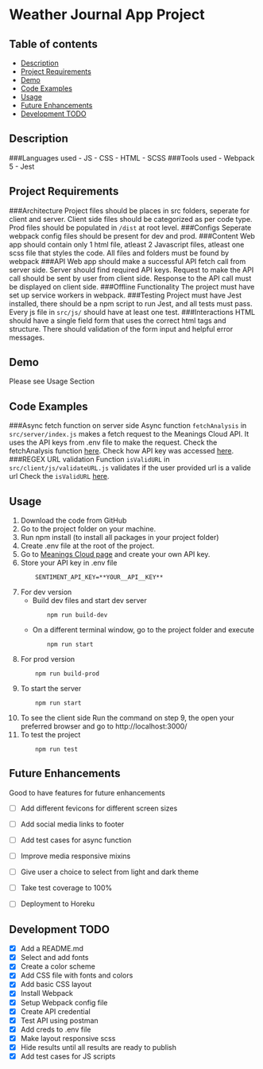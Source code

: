# Weather Journal App Project

## Table of contents
* [Description](#description)
* [Project Requirements](#project-requirements)
* [Demo](#demo)
* [Code Examples](#code-examples)
* [Usage](#usage)
* [Future Enhancements](#future-enhancements)
* [Development TODO](#Development-todo)


## Description
###Languages used
	- JS
	- CSS
	- HTML
	- SCSS
###Tools used
	- Webpack 5
	- Jest

## Project Requirements
###Architecture
	Project files should be places in src folders, seperate for client and server. Client side files should be categorized as per code type.
	Prod files should be populated in `/dist` at root level.
###Configs
	Seperate webpack config files should be present for dev and prod.
###Content
	Web app should contain only 1 html file, atleast 2 Javascript files, atleast one scss file that styles the code.
	All files and folders must be found by webpack
###API
	Web app should make a successful API fetch call from server side.
	Server should find required API keys. Request to make the API call
	should be sent by user from client side.
	Response to the API call must be displayed on client side.
###Offline Functionality
	The project must have set up service workers in webpack.
###Testing
	Project must have Jest installed, there should be a npm script to run Jest, and all tests must pass.
	Every js file in `src/js/` should have at least one test.
###Interactions
	HTML should have a single field form that uses the correct html tags and structure. There should validation of the form input and helpful error messages.

## Demo
Please see Usage Section


## Code Examples
###Async fetch function on server side
	Async function ```fetchAnalysis``` in `src/server/index.js` makes a
	fetch request to the Meanings Cloud API. It uses the API keys from
	.env file to make the request.
	Check the fetchAnalysis function [here](https://github.com/AmaPal09/UD_FEND_NLP/blob/fc89c71a0e8283b4445316045f7901c511cb106b/src/server/index.js#L91-L111).
	Check how API key was accessed [here](https://github.com/AmaPal09/UD_FEND_NLP/blob/fc89c71a0e8283b4445316045f7901c511cb106b/src/server/index.js#L9-L16).
###REGEX URL validation
	Function `isValidURL` in `src/client/js/validateURL.js` validates
	if the user provided url is a valide url
	Check the `isValidURL` [here](https://github.com/AmaPal09/UD_FEND_NLP/blob/trunk/src/client/js/index.js).

## Usage
1. Download the code from GitHub
2. Go to the project folder on your machine.
3. Run npm install (to install all packages in your project folder)
4. Create .env file at the root of the project.
5. Go to [Meanings Cloud page](https://www.meaningcloud.com/developer/sentiment-analysis "Meanings Cloud") and create your own API key.
6. Store your API key in .env file
	```
		SENTIMENT_API_KEY=**YOUR__API__KEY**
	```
7. For dev version
	- Build dev files and start dev server
		```
			npm run build-dev
		```
	- On a different terminal window, go to the project folder and execute
		```
			npm run start
		```
8. For prod version
	```
		npm run build-prod
	```
9. To start the server
	```
		npm run start
	```
10. To see the client side
	Run the command on step 9, the open your preferred browser
	and go to http://localhost:3000/
11. To test the project
	```
		npm run test
	```


## Future Enhancements
Good to have features for future enhancements
- [ ] Add different fevicons for different screen sizes
- [ ] Add social media links to footer
- [ ] Add test cases for async function
- [ ] Improve media responsive mixins
- [ ] Give user a choice to select from light and dark theme
- [ ] Take test coverage to 100%
- [ ] Deployment to Horeku


## Development TODO
- [x] Add a README.md
- [x] Select and add fonts
- [x] Create a color scheme
- [x] Add CSS file with fonts and colors
- [x] Add basic CSS layout
- [x] Install Webpack
- [x] Setup Webpack config file
- [x] Create API credential
- [x] Test API using postman
- [x] Add creds to .env file
- [x] Make layout responsive scss
- [x] Hide results until all results are ready to publish
- [x] Add test cases for JS scripts
